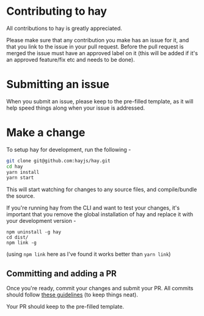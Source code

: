 # Contributing to hay

All contributions to hay is greatly appreciated.

Please make sure that any contribution you make has an issue for it, and that you link to the issue in your pull request. Before the pull request is merged the issue must have an approved label on it (this will be added if it's an approved feature/fix etc and needs to be done).

# Submitting an issue

When you submit an issue, please keep to the pre-filled template, as it will help speed things along when your issue is addressed.

# Make a change

To setup hay for development, run the following -

```bash
git clone git@github.com:hayjs/hay.git
cd hay
yarn install
yarn start
```

This will start watching for changes to any source files, and compile/bundle the source.

If you're running hay from the CLI and want to test your changes, it's important that you remove the global installation of hay and replace it with your development version - 

```
npm uninstall -g hay
cd dist/
npm link -g
```

(using `npm link` here as I've found it works better than `yarn link`)

## Committing and adding a PR

Once you're ready, commit your changes and submit your PR. All commits should follow [these guidelines](https://github.com/angular/angular/blob/master/CONTRIBUTING.md#commit) (to keep things neat).

Your PR should keep to the pre-filled template.

